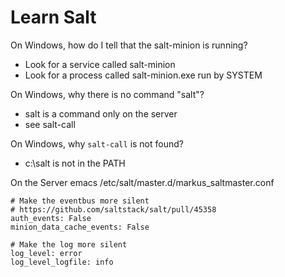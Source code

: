 Learn Salt
====

On Windows, how do I tell that the salt-minion is running?
 - Look for a service called salt-minion
 - Look for a process called salt-minion.exe run by SYSTEM

On Windows, why there is no command "salt"?
 - salt is a command only on the server
 - see salt-call

On Windows, why `salt-call` is not found?
 - c:\salt is not in the PATH

On the Server emacs /etc/salt/master.d/markus_saltmaster.conf

```
# Make the eventbus more silent
# https://github.com/saltstack/salt/pull/45358
auth_events: False
minion_data_cache_events: False

# Make the log more silent
log_level: error
log_level_logfile: info

```




